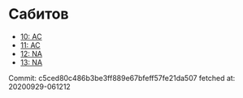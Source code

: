 # Сабитов
- [10: AC](10.md)
- [11: AC](11.md)
- [12: NA](12.md)
- [13: NA](13.md)

Commit: c5ced80c486b3be3ff889e67bfeff57fe21da507
 fetched at: 20200929-061212
